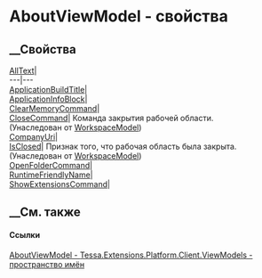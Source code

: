 # AboutViewModel - свойства
##  __Свойства
[AllText](P_Tessa_Extensions_Platform_Client_ViewModels_AboutViewModel_AllText.htm)|  
---|---  
[ApplicationBuildTitle](P_Tessa_Extensions_Platform_Client_ViewModels_AboutViewModel_ApplicationBuildTitle.htm)|  
[ApplicationInfoBlock](P_Tessa_Extensions_Platform_Client_ViewModels_AboutViewModel_ApplicationInfoBlock.htm)|  
[ClearMemoryCommand](P_Tessa_Extensions_Platform_Client_ViewModels_AboutViewModel_ClearMemoryCommand.htm)|  
[CloseCommand](P_Tessa_UI_WorkspaceModel_CloseCommand.htm)| Команда закрытия
рабочей области.  
(Унаследован от [WorkspaceModel](T_Tessa_UI_WorkspaceModel.htm))  
[CompanyUri](P_Tessa_Extensions_Platform_Client_ViewModels_AboutViewModel_CompanyUri.htm)|  
[IsClosed](P_Tessa_UI_WorkspaceModel_IsClosed.htm)| Признак того, что рабочая
область была закрыта.  
(Унаследован от [WorkspaceModel](T_Tessa_UI_WorkspaceModel.htm))  
[OpenFolderCommand](P_Tessa_Extensions_Platform_Client_ViewModels_AboutViewModel_OpenFolderCommand.htm)|  
[RuntimeFriendlyName](P_Tessa_Extensions_Platform_Client_ViewModels_AboutViewModel_RuntimeFriendlyName.htm)|  
[ShowExtensionsCommand](P_Tessa_Extensions_Platform_Client_ViewModels_AboutViewModel_ShowExtensionsCommand.htm)|  
## __См. также
#### Ссылки
[AboutViewModel -
](T_Tessa_Extensions_Platform_Client_ViewModels_AboutViewModel.htm)
[Tessa.Extensions.Platform.Client.ViewModels - пространство
имён](N_Tessa_Extensions_Platform_Client_ViewModels.htm)
